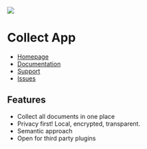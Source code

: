 <a href="https://www.patreon.com/bePatron?u=18053003" data-patreon-widget-type="become-patron-button" style="border-radius:999px"><img src="https://c5.patreon.com/external/logo/become_a_patron_button@2x.png"></a>

# Collect App

- [Homepage](https://collect-app.com)
- [Documentation](https://collect-app.com/help)
- [Support](https://collect-app.com/support)
- [Issues](https://github.com/holtwick/collect/issues)

## Features

- Collect all documents in one place
- Privacy first! Local, encrypted, transparent.
- Semantic approach
- Open for third party plugins

